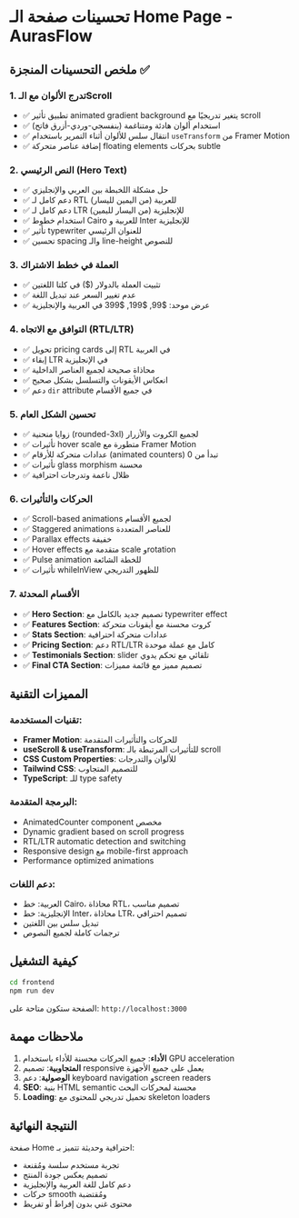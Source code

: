 # تحسينات صفحة الـ Home Page - AurasFlow

## ملخص التحسينات المنجزة ✅

### 1. تدرج الألوان مع الـScroll
- ✅ تطبيق تأثير animated gradient background يتغير تدريجيًا مع scroll
- ✅ استخدام ألوان هادئة ومتناغمة (بنفسجي-وردي-أزرق فاتح)
- ✅ انتقال سلس للألوان أثناء التمرير باستخدام `useTransform` من Framer Motion
- ✅ إضافة عناصر متحركة floating elements بحركات subtle

### 2. النص الرئيسي (Hero Text)
- ✅ حل مشكلة اللخبطة بين العربي والإنجليزي
- ✅ دعم كامل لـ RTL (من اليمين لليسار) للعربية
- ✅ دعم كامل لـ LTR (من اليسار لليمين) للإنجليزية
- ✅ استخدام خطوط Cairo للعربية و Inter للإنجليزية
- ✅ تأثير typewriter للعنوان الرئيسي
- ✅ تحسين spacing والـ line-height للنصوص

### 3. العملة في خطط الاشتراك
- ✅ تثبيت العملة بالدولار ($) في كلتا اللغتين
- ✅ عدم تغيير السعر عند تبديل اللغة
- ✅ عرض موحد: $99, $199, $399 في العربية والإنجليزية

### 4. التوافق مع الاتجاه (RTL/LTR)
- ✅ تحويل pricing cards إلى RTL في العربية
- ✅ إبقاء LTR في الإنجليزية
- ✅ محاذاة صحيحة لجميع العناصر الداخلية
- ✅ انعكاس الأيقونات والتسلسل بشكل صحيح
- ✅ دعم `dir` attribute في جميع الأقسام

### 5. تحسين الشكل العام
- ✅ زوايا منحنية (rounded-3xl) لجميع الكروت والأزرار
- ✅ تأثيرات hover scale متطورة مع Framer Motion
- ✅ عدادات متحركة للأرقام (animated counters) تبدأ من 0
- ✅ تأثيرات glass morphism محسنة
- ✅ ظلال ناعمة وتدرجات احترافية

### 6. الحركات والتأثيرات
- ✅ Scroll-based animations لجميع الأقسام
- ✅ Staggered animations للعناصر المتعددة
- ✅ Parallax effects خفيفة
- ✅ Hover effects متقدمة مع scale وrotation
- ✅ Pulse animation للخطة الشائعة
- ✅ تأثيرات whileInView للظهور التدريجي

### 7. الأقسام المحدثة
- ✅ **Hero Section**: تصميم جديد بالكامل مع typewriter effect
- ✅ **Features Section**: كروت محسنة مع أيقونات متحركة
- ✅ **Stats Section**: عدادات متحركة احترافية
- ✅ **Pricing Section**: دعم RTL/LTR كامل مع عملة موحدة
- ✅ **Testimonials Section**: slider تلقائي مع تحكم يدوي
- ✅ **Final CTA Section**: تصميم مميز مع قائمة مميزات

## المميزات التقنية

### تقنيات المستخدمة:
- **Framer Motion**: للحركات والتأثيرات المتقدمة
- **useScroll & useTransform**: للتأثيرات المرتبطة بالـ scroll
- **CSS Custom Properties**: للألوان والتدرجات
- **Tailwind CSS**: للتصميم المتجاوب
- **TypeScript**: للـ type safety

### البرمجة المتقدمة:
- AnimatedCounter component مخصص
- Dynamic gradient based on scroll progress
- RTL/LTR automatic detection and switching
- Responsive design مع mobile-first approach
- Performance optimized animations

### دعم اللغات:
- العربية: خط Cairo، محاذاة RTL، تصميم مناسب
- الإنجليزية: خط Inter، محاذاة LTR، تصميم احترافي
- تبديل سلس بين اللغتين
- ترجمات كاملة لجميع النصوص

## كيفية التشغيل

```bash
cd frontend
npm run dev
```

الصفحة ستكون متاحة على: `http://localhost:3000`

## ملاحظات مهمة

1. **الأداء**: جميع الحركات محسنة للأداء باستخدام GPU acceleration
2. **المتجاوبية**: تصميم responsive يعمل على جميع الأجهزة
3. **الوصولية**: دعم keyboard navigation وscreen readers
4. **SEO**: بنية HTML semantic محسنة لمحركات البحث
5. **Loading**: تحميل تدريجي للمحتوى مع skeleton loaders

## النتيجة النهائية

صفحة Home احترافية وحديثة تتميز بـ:
- تجربة مستخدم سلسة ومُقنعة
- تصميم يعكس جودة المنتج
- دعم كامل للغة العربية والإنجليزية
- حركات smooth ومُقتضبة
- محتوى غني بدون إفراط أو تفريط
